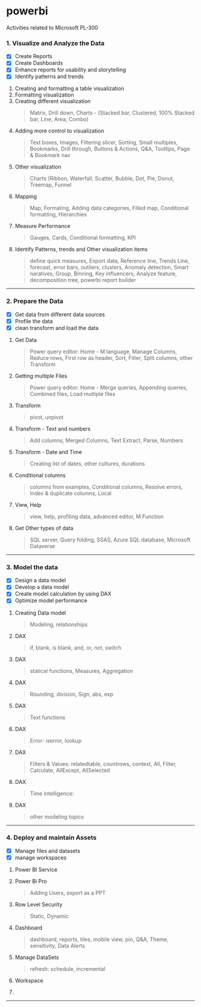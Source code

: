 # powerbi
Activities related to Microsoft PL-300


### 1. Visualize and Analyze the Data
- [x] Create Reports
- [x] Create Dashboards
- [x] Enhance reports for usability and storytelling
- [x] Identify patterns and trends

1. Creating and formatting a table visualization
2. Formatting visualization
3. Creating different visualization 
      >Matrix, Drill down, Charts - (Stacked bar, Clustered, 100% Stacked bar, Line, Area, Combo)
4. Adding more control to visualization
      >Text boxes, Images, Filtering slicer, Sorting, Small multiples, Bookmarks, Drill through, Buttons & Actions, Q&A, Tooltips, Page & Bookmark nav
5. Other visualization
      >Charts (Ribbon, Waterfall, Scatter, Bubble, Dot, Pie, Donut, Treemap, Funnel 
6. Mapping
      >Map, Formating, Adding data categories, Filled map, Conditional formatting, Hierarchies
7. Measure Performance
      >Gauges, Cards, Conditional formatting, KPI 
8. Identify Patterns, trends and Other visualization items
      >define quick measures, Export data, Reference line, Trends Line, forecast, error bars, outliers, clusters, Anomaly detection, Smart naratives,         Group, Binning, Key influencers, Analyze feature, decomposition tree, powerbi report builder 
 -----------------------------------------------------------------------------------------    

### 2. Prepare the Data
- [x] Get data from different data sources
- [x] Profile the data
- [x] clean transform and load the data

1. Get Data 
      >Power query editor: Home - M language, Manage Columns, Reduce rows, First row as header, Sort, Filter, Split columns, other Transform
2. Getting multiple Files 
      >Power query editor: Home - Merge queries, Appending queries, Combined files, Load multiple files
3. Transform
      >pivot, unpivot
4. Transform - Text and numbers
      >Add columns, Merged Columns, Text Extract, Parse, Numbers
5. Transform - Date and Time
      >Creating list of dates, other cultures, durations
6. Conditional columns 
      >columns from examples, Conditional columns, Resolve errors, Index & duplicate columns, Local
7. View, Help
      >view, help, profiling data, advanced editor, M Function
8. Get Other types of data
      >SQL server, Query folding, SSAS, Azure SQL database, Microsoft Dataverse
-----------------------------------------------------------------------------------------

### 3. Model the data
- [x] Design a data model
- [x] Develop a data model
- [x] Create model calculation by  using DAX
- [x] Optimize model performance

1. Creating Data model
      >Modeling, relationships
2. DAX
      >if, blank, is blank, and, or, not, switch
3. DAX
      >statical functions, Measures, Aggregation
4. DAX
      >Rounding, division, Sign, abs, exp
5. DAX
      >Text functions
6. DAX
      >Error- iserror, lookup
7. DAX
      >Filters & Values: relatedtable, countrows, context, All, Filter, Calculate, AllExcept, AllSelected
8. DAX
      >Time Intelligence: 
9. DAX
      > other modeling topics
-----------------------------------------------------------------------------------------

### 4. Deploy and maintain Assets
- [x] Manage files and datasets
- [x] manage workspaces

1. Power BI Service
      >
2. Power Bi Pro
      >Adding Users, export as a PPT
3. Row Level Security
      >Static, Dynamic
4. Dashboard
      >dashboard, reports, tiles, mobile view, pin, Q&A, Theme, sensitivity, Data Alerts
5. Manage DataSets
      >refresh: schedule, incremental
6. Workspace
      >
7. 
      >
-----------------------------------------------------------------------------------------


